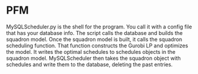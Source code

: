 # PFM
MySQLScheduler.py is the shell for the program. You call it with a config file that has your database info.
The script calls the database and builds the squadron model. Once the squadron model is built, it calls the squadron scheduling function.
That function constructs the Gurobi LP and optimizes the model. It writes the optimal schedules to schedules objects in the squadron model.
MySQLScheduler then takes the squadron object with schedules and write them to the database, deleting the past entries.
